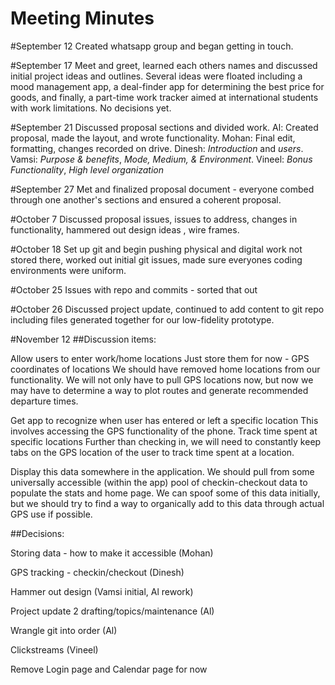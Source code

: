 Meeting Minutes 
======

#September 12
Created whatsapp group and began getting in touch.

#September 17
Meet and greet, learned each others names and discussed initial project ideas and outlines. Several ideas were floated including a mood management app, a deal-finder app for determining the best price for goods, and finally, a part-time work tracker aimed at international students with work limitations. No decisions yet.

#September 21
Discussed proposal sections and divided work. Al: Created proposal, made the layout, and wrote functionality. Mohan: Final edit, formatting, changes recorded on drive. Dinesh: _Introduction_ and _users_. Vamsi: _Purpose & benefits_, _Mode, Medium, & Environment_. Vineel: _Bonus Functionality_, _High level organization_

#September 27
Met and finalized proposal document - everyone combed through one another's sections and ensured a coherent proposal.

#October 7
Discussed proposal issues, issues to address, changes in functionality, hammered out design ideas , wire frames.

#October 18
Set up git and begin pushing physical and digital work not stored there, worked out initial git issues, made sure everyones coding environments were uniform. 

#October 25
Issues with repo and commits - sorted that out

#October 26
Discussed project update, continued to add content to git repo including files generated together for our low-fidelity prototype. 

#November 12
##Discussion items:

Allow users to enter work/home locations 
Just store them for now - GPS coordinates of locations
We should have removed home locations from our functionality. We will not only have to pull GPS locations now, but now we may have to determine a way to plot routes and generate recommended departure times.

Get app to recognize when user has entered or left a specific location
This involves accessing the GPS functionality of the phone.
Track time spent at specific locations
Further than checking in, we will need to constantly keep tabs on the GPS location of the user to track time spent at a location.

Display this data somewhere in the application.
We should pull from some universally accessible (within the app) pool of checkin-checkout data to populate the stats and home page. We can spoof some of this data initially, but we should try to find a way to organically add to this data through actual GPS use if possible.


##Decisions:

Storing data -  how to make it accessible  (Mohan) 

GPS tracking - checkin/checkout (Dinesh) 

Hammer out design (Vamsi initial, Al rework) 

Project update 2 drafting/topics/maintenance (Al)

Wrangle git into order (Al) 

Clickstreams (Vineel) 

Remove Login page and Calendar page for now
